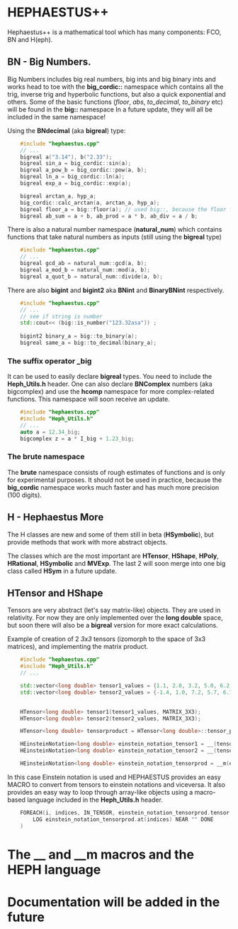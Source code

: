 # HEPHAESTUS++

Hephaestus++ is a mathematical tool which has many components: FCO, BN and H(eph).

## BN - Big Numbers. 
Big Numbers includes big real numbers, big ints and big binary ints and works head to toe with the **big_cordic::** namespace which contains all the trig, inverse trig and hyperbolic functions, but also a quick exponential and others. Some of the basic functions (*floor*, *abs*, *to_decimal*, *to_binary* etc) will be found in the **big::** namespace
In a future update, they will all be included in the same namespace!

Using the **BNdecimal** (aka **bigreal**) type:
```cpp
    #include "hephaestus.cpp"
    // ...
    bigreal a("3.14"), b("2.33");
    bigreal sin_a = big_cordic::sin(a);
    bigreal a_pow_b = big_cordic::pow(a, b);
    bigreal ln_a = big_cordic::ln(a);
    bigreal exp_a = big_cordic::exp(a);

    bigreal arctan_a, hyp_a;
    big_cordic::calc_arctan(a, arctan_a, hyp_a);
    bigreal floor_a = big::floor(a); // used big::, because the floor function does not need high accuracy cordic computation
    bigreal ab_sum = a + b, ab_prod = a * b, ab_div = a / b;
```

There is also a natural number namespace (**natural_num**) which contains functions that take natural numbers as inputs (still using the **bigreal** type)

```cpp
    #include "hephaestus.cpp"
    // ...
    bigreal gcd_ab = natural_num::gcd(a, b);
    bigreal a_mod_b = natural_num::mod(a, b);
    bigreal a_quot_b = natural_num::divide(a, b);
```

There are also **bigint** and **bigint2** aka **BNint** and **BinaryBNint** respectively.

```cpp
    #include "hephaestus.cpp"
    // ...
    // see if string is number
    std::cout<< (big::is_number("123.32asa")) ;
    
    bigint2 binary_a = big::to_binary(a);
    bigreal same_a = big::to_decimal(binary_a);

```

### The suffix operator _big
It can be used to easily declare **bigreal** types. You need to include the **Heph_Utils.h** header.
One can also declare **BNComplex** numbers (aka bigcomplex) and use the **hcomp** namespace for more complex-related functions. This namespace will soon receive an update.
```cpp
    #include "hephaestus.cpp"
    #include "Heph_Utils.h"
    // ...
    auto a = 12.34_big;
    bigcomplex z = a * I_big + 1.23_big;
```

### The **brute** namespace
The **brute** namespace consists of rough estimates of functions and is only for experimental purposes. It should not be used in practice, because the **big_cordic** namespace works much faster and has much more precision (100 digits).


## H - Hephaestus More
The H classes are new and some of them still in beta (**HSymbolic**), but provide methods that work with more abstract objects.

The classes which are the most important are **HTensor**, **HShape**, **HPoly**, **HRational**, **HSymbolic** and **MVExp**.
The last 2 will soon merge into one big class called **HSym** in a future update.

## HTensor and HShape
Tensors are very abstract (let's say matrix-like) objects. They are used in relativity. For now they are only implemented over the **long double** space, but soon there will also be a **bigreal** version for more exact calculations.

Example of creation of 2 *3x3* tensors (izomorph to the space of 3x3 matrices), and implementing the matrix product.

```cpp
    #include "hephaestus.cpp"
    #include "Heph_Utils.h"
    // ...

    std::vector<long double> tensor1_values = {1.1, 2.0, 3.2, 5.0, 6.2, 4.2, 8.8, 5.0, 8.3};
    std::vector<long double> tensor2_values = {-1.4, 1.0, 7.2, 5.7, 6.72, 4.62, 8.850, 7.7, 5.760};

    
    HTensor<long double> tensor1(tensor1_values, MATRIX_3X3);
    HTensor<long double> tensor2(tensor2_values, MATRIX_3X3);

    HTensor<long double> tensorproduct = HTensor<long double>::tensor_product(tensor1, tensor2);

    HEinsteinNotation<long double> einstein_notation_tensor1 = __(tensor1, "^alpha_beta");
    HEinsteinNotation<long double> einstein_notation_tensor2 = __(tensor2, "^beta_gamma");

    HEinsteinNotation<long double> einstein_notation_tensorprod = __m(einstein_notation_tensor1, einstein_notation_tensor2);

```

In this case Einstein notation is used and HEPHAESTUS provides an easy MACRO to convert from tensors to einstein notations and viceversa. It also provides an easy way to loop through array-like objects using a macro-based language included in the **Heph_Utils.h** header.

```cpp
    FOREACH(i, indices, IN_TENSOR, einstein_notation_tensorprod.tensor, 
        LOG einstein_notation_tensorprod.at(indices) NEAR "" DONE
    )
```

# The __ and __m macros and the HEPH language
# Documentation will be added in the future
